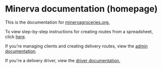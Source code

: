 # Minerva documentation (homepage)

This is the documentation for [minervagroceries.org.](https://minervagroceries.org)

To view step-by-step instructions for creating routes from a spreadsheet, click [here](/Minerva-docs/route-instructions).

If you're managing clients and creating delivery routes, view the [admin documentation](/Minerva-docs/admin-instructions). 

If you're a delivery driver, view the [driver documentation.](/Minerva-docs/volunteer-instructions)
